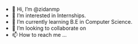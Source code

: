 - 👋 Hi, I’m @zidanmp
- 👀 I’m interested in Internships.
- 🌱 I’m currently learning B.E in Computer Science.
- 💞️ I’m looking to collaborate on 
- 📫 How to reach me ...

<!---
zidanmp/zidanmp is a ✨ special ✨ repository because its `README.md` (this file) appears on your GitHub profile.
You can click the Preview link to take a look at your changes.
--->

